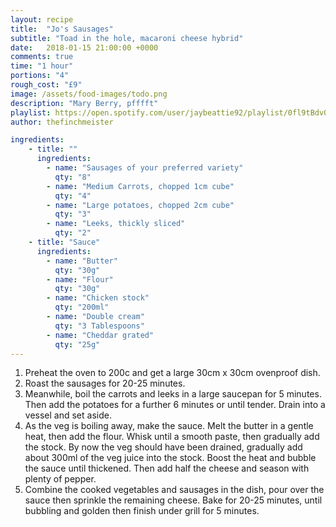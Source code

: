 ```yaml
---
layout: recipe
title:  "Jo's Sausages"
subtitle: "Toad in the hole, macaroni cheese hybrid"
date:   2018-01-15 21:00:00 +0000
comments: true
time: "1 hour"
portions: "4"
rough_cost: "£9"
image: /assets/food-images/todo.png
description: "Mary Berry, pfffft"
playlist: https://open.spotify.com/user/jaybeattie92/playlist/0fl9tBdvQbObUre4IG8cXy
author: thefinchmeister

ingredients:
    - title: ""
      ingredients:
        - name: "Sausages of your preferred variety"
          qty: "8"
        - name: "Medium Carrots, chopped 1cm cube"
          qty: "4"
        - name: "Large potatoes, chopped 2cm cube"
          qty: "3"
        - name: "Leeks, thickly sliced"
          qty: "2"
    - title: "Sauce"
      ingredients:
        - name: "Butter"
          qty: "30g"
        - name: "Flour"
          qty: "30g"
        - name: "Chicken stock"
          qty: "200ml"
        - name: "Double cream"
          qty: "3 Tablespoons"
        - name: "Cheddar grated"
          qty: "25g"
---
```

1. Preheat the oven to 200c and get a large 30cm x 30cm ovenproof dish.
2. Roast the sausages for 20-25 minutes.
3. Meanwhile, boil the carrots and leeks in a large saucepan for 5 minutes.
Then add the potatoes for a further 6 minutes or until tender. 
Drain into a vessel and set aside.
4. As the veg is boiling away, make the sauce. Melt the butter in a gentle heat,
then add the flour. Whisk until a smooth paste, then gradually add the stock.
By now the veg should have been drained, gradually add about 300ml of the veg
juice into the stock. Boost the heat and bubble the sauce until thickened. Then add
half the cheese and season with plenty of pepper.
5. Combine the cooked vegetables and sausages in the dish, pour over the sauce then
sprinkle the remaining cheese. Bake for 20-25 minutes, until bubbling and golden
then finish under grill for 5 minutes.